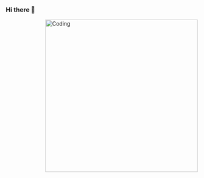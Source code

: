 ### Hi there 👋


<img align="right" alt="Coding" width="400" src="https://media1.tenor.com/m/X3jJ_r78JlcAAAAC/bobs-burger-tina-belcher.gif">
